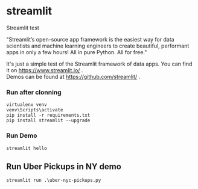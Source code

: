 # streamlit
Streamlit test  

"Streamlit’s open-source app framework is the easiest way for data scientists and machine learning engineers to create beautiful, performant apps in only a few hours!  All in pure Python. All for free."  

It's just a simple test of the Streamlit framework of data apps. You can find it on https://www.streamlit.io/ .  
Demos can be found at https://github.com/streamlit/ .  

### Run after clonning  
```
virtualenv venv
venv\Scripts\activate
pip install -r requirements.txt
pip install streamlit --upgrade
```



### Run Demo  
```
streamlit hello
```

## Run Uber Pickups in NY demo  
```
streamlit run .\uber-nyc-pickups.py
```